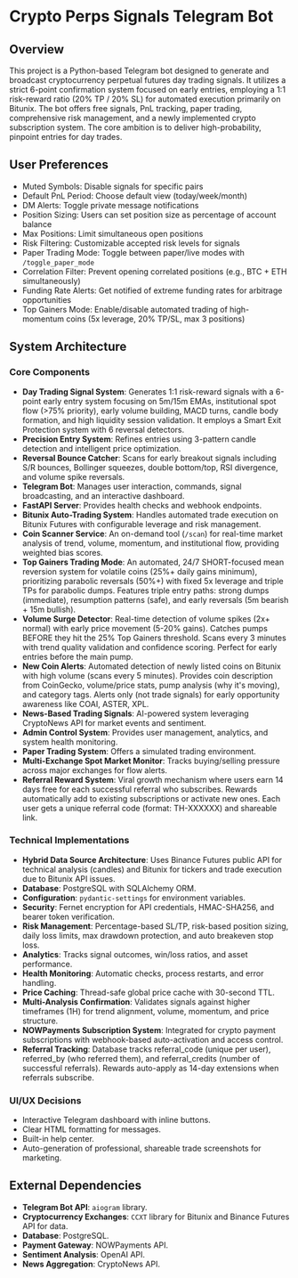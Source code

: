 # Crypto Perps Signals Telegram Bot

## Overview
This project is a Python-based Telegram bot designed to generate and broadcast cryptocurrency perpetual futures day trading signals. It utilizes a strict 6-point confirmation system focused on early entries, employing a 1:1 risk-reward ratio (20% TP / 20% SL) for automated execution primarily on Bitunix. The bot offers free signals, PnL tracking, paper trading, comprehensive risk management, and a newly implemented crypto subscription system. The core ambition is to deliver high-probability, pinpoint entries for day trades.

## User Preferences
- Muted Symbols: Disable signals for specific pairs
- Default PnL Period: Choose default view (today/week/month)
- DM Alerts: Toggle private message notifications
- Position Sizing: Users can set position size as percentage of account balance
- Max Positions: Limit simultaneous open positions
- Risk Filtering: Customizable accepted risk levels for signals
- Paper Trading Mode: Toggle between paper/live modes with `/toggle_paper_mode`
- Correlation Filter: Prevent opening correlated positions (e.g., BTC + ETH simultaneously)
- Funding Rate Alerts: Get notified of extreme funding rates for arbitrage opportunities
- Top Gainers Mode: Enable/disable automated trading of high-momentum coins (5x leverage, 20% TP/SL, max 3 positions)

## System Architecture

### Core Components
- **Day Trading Signal System**: Generates 1:1 risk-reward signals with a 6-point early entry system focusing on 5m/15m EMAs, institutional spot flow (>75% priority), early volume building, MACD turns, candle body formation, and high liquidity session validation. It employs a Smart Exit Protection system with 6 reversal detectors.
- **Precision Entry System**: Refines entries using 3-pattern candle detection and intelligent price optimization.
- **Reversal Bounce Catcher**: Scans for early breakout signals including S/R bounces, Bollinger squeezes, double bottom/top, RSI divergence, and volume spike reversals.
- **Telegram Bot**: Manages user interaction, commands, signal broadcasting, and an interactive dashboard.
- **FastAPI Server**: Provides health checks and webhook endpoints.
- **Bitunix Auto-Trading System**: Handles automated trade execution on Bitunix Futures with configurable leverage and risk management.
- **Coin Scanner Service**: An on-demand tool (`/scan`) for real-time market analysis of trend, volume, momentum, and institutional flow, providing weighted bias scores.
- **Top Gainers Trading Mode**: An automated, 24/7 SHORT-focused mean reversion system for volatile coins (25%+ daily gains minimum), prioritizing parabolic reversals (50%+) with fixed 5x leverage and triple TPs for parabolic dumps. Features triple entry paths: strong dumps (immediate), resumption patterns (safe), and early reversals (5m bearish + 15m bullish).
- **Volume Surge Detector**: Real-time detection of volume spikes (2x+ normal) with early price movement (5-20% gains). Catches pumps BEFORE they hit the 25% Top Gainers threshold. Scans every 3 minutes with trend quality validation and confidence scoring. Perfect for early entries before the main pump.
- **New Coin Alerts**: Automated detection of newly listed coins on Bitunix with high volume (scans every 5 minutes). Provides coin description from CoinGecko, volume/price stats, pump analysis (why it's moving), and category tags. Alerts only (not trade signals) for early opportunity awareness like COAI, ASTER, XPL.
- **News-Based Trading Signals**: AI-powered system leveraging CryptoNews API for market events and sentiment.
- **Admin Control System**: Provides user management, analytics, and system health monitoring.
- **Paper Trading System**: Offers a simulated trading environment.
- **Multi-Exchange Spot Market Monitor**: Tracks buying/selling pressure across major exchanges for flow alerts.
- **Referral Reward System**: Viral growth mechanism where users earn 14 days free for each successful referral who subscribes. Rewards automatically add to existing subscriptions or activate new ones. Each user gets a unique referral code (format: TH-XXXXXX) and shareable link.

### Technical Implementations
- **Hybrid Data Source Architecture**: Uses Binance Futures public API for technical analysis (candles) and Bitunix for tickers and trade execution due to Bitunix API issues.
- **Database**: PostgreSQL with SQLAlchemy ORM.
- **Configuration**: `pydantic-settings` for environment variables.
- **Security**: Fernet encryption for API credentials, HMAC-SHA256, and bearer token verification.
- **Risk Management**: Percentage-based SL/TP, risk-based position sizing, daily loss limits, max drawdown protection, and auto breakeven stop loss.
- **Analytics**: Tracks signal outcomes, win/loss ratios, and asset performance.
- **Health Monitoring**: Automatic checks, process restarts, and error handling.
- **Price Caching**: Thread-safe global price cache with 30-second TTL.
- **Multi-Analysis Confirmation**: Validates signals against higher timeframes (1H) for trend alignment, volume, momentum, and price structure.
- **NOWPayments Subscription System**: Integrated for crypto payment subscriptions with webhook-based auto-activation and access control.
- **Referral Tracking**: Database tracks referral_code (unique per user), referred_by (who referred them), and referral_credits (number of successful referrals). Rewards auto-apply as 14-day extensions when referrals subscribe.

### UI/UX Decisions
- Interactive Telegram dashboard with inline buttons.
- Clear HTML formatting for messages.
- Built-in help center.
- Auto-generation of professional, shareable trade screenshots for marketing.

## External Dependencies
- **Telegram Bot API**: `aiogram` library.
- **Cryptocurrency Exchanges**: `CCXT` library for Bitunix and Binance Futures API for data.
- **Database**: PostgreSQL.
- **Payment Gateway**: NOWPayments API.
- **Sentiment Analysis**: OpenAI API.
- **News Aggregation**: CryptoNews API.